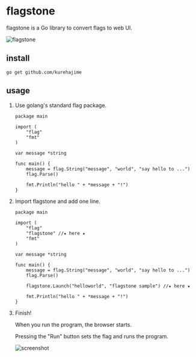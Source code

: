 # flagstone

flagstone is a Go library to convert flags to web UI.

![flagstone](https://user-images.githubusercontent.com/4569916/74206771-2831b700-4cc0-11ea-87fc-e88c9b23261c.png) 

## install 

```
go get github.com/kurehajime
```

## usage

1. Use golang's standard flag package.


    ```
    package main

    import (
        "flag"
        "fmt"
    )

    var message *string

    func main() {
        message = flag.String("message", "world", "say hello to ...")
        flag.Parse()

        fmt.Println("hello " + *message + "!")
    }
    ```

1. Import flagstone and add one line.

    ```
    package main

    import (
        "flag"
        "flagstone" //★ here ★
        "fmt"
    )

    var message *string

    func main() {
        message = flag.String("message", "world", "say hello to ...")
        flag.Parse()

        flagstone.Launch("helloworld", "flagstone sample") //★ here ★

        fmt.Println("hello " + *message + "!")
    }

    ```

1. Finish!

    When you run the program, the browser starts.

    Pressing the "Run" button sets the flag and runs the program.


    ![screenshot](https://user-images.githubusercontent.com/4569916/74208613-ac3b6d00-4cc7-11ea-9f3c-e686874f2e38.png)

    